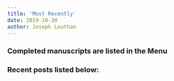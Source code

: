 ```yaml
---
title: 'Most Recently'
date: 2019-10-30
author: Joseph Louthan
---
```

### Completed manuscripts are listed in the Menu

### Recent posts listed below:
